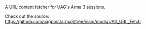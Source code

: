 A URL content fetcher for UAG's Arma 3 sessions.

Check out the source: https://github.com/uagpmc/arma3/tree/main/mods/UAG_URL_Fetch

